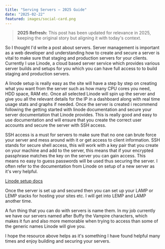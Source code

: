 ```yaml
---
title: "Serving Servers – 2025 Guide"
date: "2025-02-22"
featured: images/social-card.png
---
```


> **2025 Refresh:** This post has been updated for relevance in 2025, keeping the original story but aligning it with today's context.


So I thought I'd write a post about servers. Server management is important as a web developer and understanding how to create and secure a server is vital to make sure that staging and production servers for your clients. Currently I use Linode, a cloud based server service which provides various server builds and setups for you which you can have full access to to build staging and production servers.

A linode setup is really easy as the site will have a step by step on creating what you want from the server such as how many CPU cores you need, HDD space, RAM etc. Once all selected Linode will spin up the server and give you all the relevant details for the IP in a dashboard along with real time usage stats and graphs if needed. Once the server is created i recommend following the getting started with linode documentation and secure your server documentation that Linode provides. This is really good and easy to use documentation and will ensure that you create the correct user accounts and secure the server with SSH access.

SSH access is a must for servers to make sure that no one can brute force your server and mess around with it or get access to client information. SSH stands for secure shell access, this will work with a key pair that you create on your machine and add to the server, this means that if your encrypted passphrase matches the key on the server you can gain access. This means no easy to guess passwords will be used thus securing the server. I often refer to the documentation from Linode on setup of a new server as it's very helpful. 

[Linode setup docs](https://www.linode.com/docs/getting-started/)

Once the server is set up and secured then you can set up your LAMP or LEMP stacks for hosting your sites etc. I will get into LEMP and LAMP another time.

A fun thing that you can do with servers is name them. In my job currently we have our servers named after Buffy the Vampire characters, which makes it fun and also more memorable when trying to access than some of the generic names Linode will give you.

I hope the resource above helps as it's something I have found helpful many times and enjoy building and securing your servers.